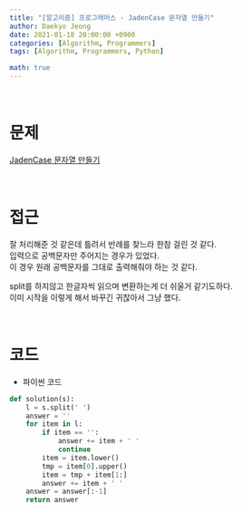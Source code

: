 ```yaml
---
title: "[알고리즘] 프로그래머스 - JadenCase 문자열 만들기"
author: Daekyo Jeong
date: 2021-01-18 20:00:00 +0900
categories: [Algorithm, Programmers]
tags: [Algorithm, Programmers, Python]

math: true
---
```


<br/>

# **문제**


[JadenCase 문자열 만들기](https://programmers.co.kr/learn/courses/30/lessons/12951)

<br/>

# **접근**  

잘 처리해준 것 같은데 틀려서 반례를 찾느라 한참 걸린 것 같다.  
입력으로 공백문자만 주어지는 경우가 있었다.  
이 경우 원래 공백문자를 그대로 출력해줘야 하는 것 같다.  

split를 하지않고 한글자씩 읽으며 변환하는게 더 쉬울거 같기도하다.  
이미 시작을 이렇게 해서 바꾸긴 귀찮아서 그냥 했다.  

<br/>

# **코드**


- 파이썬 코드   

```py
def solution(s):
    l = s.split(' ')
    answer = ''
    for item in l:
        if item == '':
            answer += item + ' '
            continue
        item = item.lower()
        tmp = item[0].upper()
        item = tmp + item[1:]
        answer += item + ' '
    answer = answer[:-1]
    return answer
```


<br/>
